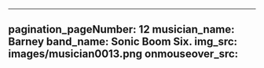 ------
pagination_pageNumber: 12
musician_name: Barney
band_name: Sonic Boom Six.
img_src: images/musician0013.png
onmouseover_src: 
------